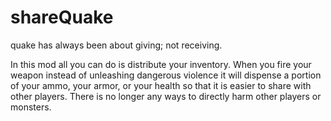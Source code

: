 # shareQuake
quake has always been about giving; not receiving.

In this mod all you can do is distribute your inventory.  When you fire your weapon instead of unleashing dangerous violence it will dispense a portion of your ammo, your armor, or your health so that it is easier to share with other players.  There is no longer any ways to directly harm other players or monsters.
